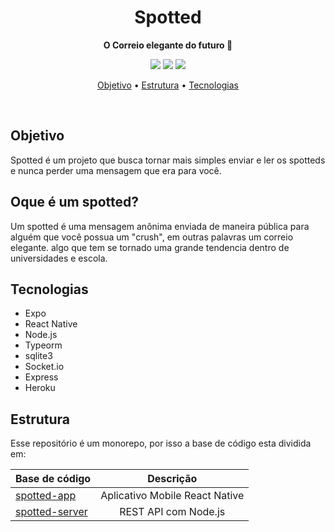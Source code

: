 <h1 align="center">
    <strong>Spotted</strong>
</h1>
<p align="center">
    <strong>O Correio elegante do futuro 💌</strong>
</p>
<p align="center">
<img src="https://img.shields.io/static/v1?label=mobile&message=0.0.1-alpha&color=red&style=<STYLE>&logo=<LOGO>"/> 
<img src="https://img.shields.io/static/v1?label=server&message=0.0.1-alpha&color=red&style=<STYLE>&logo=<LOGO>" margin="0 10 0 10"/>
<img src="https://img.shields.io/static/v1?label=web&message=0.0.1-alpha&color=red&style=<STYLE>&logo=<LOGO>"/>
</p>

<p align="center">
 <a href="#objetivo">Objetivo</a> •
 <a href="#roadmap">Estrutura</a> • 
 <a href="#tecnologias">Tecnologias</a>
</p>

<br/>

## Objetivo 

Spotted é um projeto que busca tornar mais simples enviar e ler os spotteds e nunca perder uma mensagem que era para você. 
<br/>

## Oque é um spotted?
Um spotted é uma mensagem anônima enviada de maneira pública para alguém que você possua um "crush", em outras palavras um correio elegante. algo que tem se tornado uma grande tendencia dentro de universidades e escola.

## Tecnologias
- Expo 
- React Native
- Node.js
- Typeorm
- sqlite3
- Socket.io
- Express
- Heroku

## Estrutura 
Esse repositório é um monorepo, por isso a base de código esta dividida em: 

| Base de código        |      Descrição            |
| :-------------------- | :-----------------------: |
| [spotted-app](spotted-app) |Aplicativo Mobile React Native                        |
| [spotted-server](spotted-server)  |  REST API com Node.js              |

